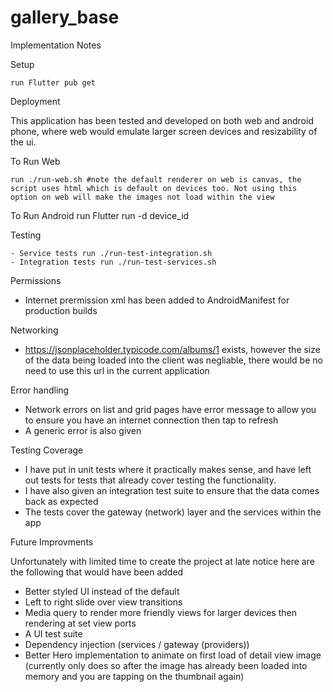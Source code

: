 # gallery_base

Implementation Notes

Setup
```
run Flutter pub get
```

Deployment

This application has been tested and developed on both web and android phone, where web would emulate larger screen devices and resizability of the ui.

To Run Web
```
run ./run-web.sh #note the default renderer on web is canvas, the script uses html which is default on devices too. Not using this option on web will make the images not load within the view
```

To Run Android
run Flutter run -d device_id

Testing

```
- Service tests run ./run-test-integration.sh
- Integration tests run ./run-test-services.sh
```

Permissions

- Internet prermission xml has been added to AndroidManifest for production builds

Networking

- https://jsonplaceholder.typicode.com/albums/1
exists, however the size of the data being loaded into the client was negliable, there would be no need to use this url in the current application

Error handling

- Network errors on list and grid pages have error message to allow you to ensure you have an internet connection then tap to refresh
- A generic error is also given

Testing Coverage

- I have put in unit tests where it practically makes sense, and have left out tests for tests that already cover testing the functionality.
- I have also given an integration test suite to ensure that the data comes back as expected
- The tests cover the gateway (network) layer and the services within the app

Future Improvments

Unfortunately with limited time to create the project at late notice here are the following that would have been added
- Better styled UI instead of the default
- Left to right slide over view transitions
- Media query to render more friendly views for larger devices then rendering at set view ports
- A UI test suite
- Dependency injection (services / gateway (providers))
- Better Hero implementation to animate on first load of detail view image (currently only does so after the image has already been loaded into memory and you are tapping on the thumbnail again)